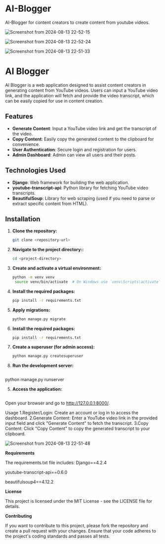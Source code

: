 # AI-Blogger
AI-Blogger for content creators to create content from youtube videos.


![Screenshot from 2024-08-13 22-52-15](https://github.com/user-attachments/assets/659b589c-4300-4c9e-a3aa-7bdfe56ae69e)

![Screenshot from 2024-08-13 22-52-24](https://github.com/user-attachments/assets/73934a49-2a9b-45db-a299-f809a2385193)

![Screenshot from 2024-08-13 22-51-33](https://github.com/user-attachments/assets/0779bdd2-1444-4ab6-ab97-f2aafb3a0bbf)



# AI Blogger

AI Blogger is a web application designed to assist content creators in generating content from YouTube videos. Users can input a YouTube video link, and the application will fetch and provide the video transcript, which can be easily copied for use in content creation.

## Features

- **Generate Content**: Input a YouTube video link and get the transcript of the video.
- **Copy Content**: Easily copy the generated content to the clipboard for convenience.
- **User Authentication**: Secure login and registration for users.
- **Admin Dashboard**: Admin can view all users and their posts.

## Technologies Used

- **Django**: Web framework for building the web application.
- **youtube-transcript-api**: Python library for fetching YouTube video transcripts.
- **BeautifulSoup**: Library for web scraping (used if you need to parse or extract specific content from HTML).

## Installation

1. **Clone the repository:**

   ```bash
   git clone <repository-url>
2. **Navigate to the project directory::**
    ```bash
    cd <project-directory>
3. **Create and activate a virtual environment:**
   ```bash
   python -m venv venv
    source venv/bin/activate  # On Windows use `venv\Scripts\activate`
4. **Install the required packages:**
   ```bash
   pip install -r requirements.txt
5. **Apply migrations:**
   ```bash
   python manage.py migrate
5. **Install the required packages:**
   ```bash
   pip install -r requirements.txt
6. **Create a superuser (for admin access):**
   ```bash
   python manage.py createsuperuser

7. **Run the development server:**
   ```bash
  python manage.py runserver

5. **Access the application:**
   ```bash
  Open your browser and go to http://127.0.0.1:8000/.
  
Usage
1.Register/Login: Create an account or log in to access the dashboard.
2.Generate Content: Enter a YouTube video link in the provided input field and click "Generate Content" to fetch the transcript.
3.Copy Content: Click "Copy Content" to copy the generated transcript to your clipboard.

![Screenshot from 2024-08-13 22-51-48](https://github.com/user-attachments/assets/7c5da12b-3b52-4d70-a41e-cdc66c7f578a)

**Requirements**

The requirements.txt file includes:
Django==4.2.4

youtube-transcript-api==0.6.0

beautifulsoup4==4.12.2

**License**

This project is licensed under the MIT License - see the LICENSE file for details.

**Contributing**

If you want to contribute to this project, please fork the repository and create a pull request with your changes. Ensure that your code adheres to the project's coding standards and passes all tests.

